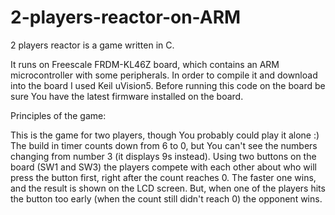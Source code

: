 # 2-players-reactor-on-ARM
2 players reactor is a game written in C. 

It runs on Freescale FRDM-KL46Z board, which contains an ARM microcontroller with some peripherals.
In order to compile it and download into the board I used Keil uVision5.
Before running this code on the board be sure You have the latest firmware installed on the board.

Principles of the game:

This is the game for two players, though You probably could play it alone :)
The build in timer counts down from 6 to 0, but You can't see the numbers changing from number 3 (it displays 9s instead). Using two buttons on the board (SW1 and SW3) the players compete with each other about who will press the button first, right after the count reaches 0. The faster one wins, and the result is shown on the LCD screen. But, when one of the players hits the button too early (when the count still didn't reach 0) the opponent wins.
